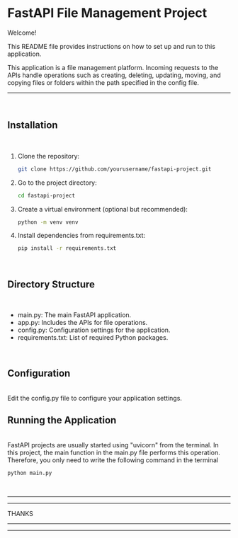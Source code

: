 # FastAPI File Management Project

Welcome!

This README file provides instructions on how to set up and run to this application.

This application is a file management platform. Incoming requests to the APIs handle operations such as creating, deleting, updating, moving, and copying files or folders within the path specified in the config file.

<hr>
<br>

## Installation
<br>

1. Clone the repository:

   ```bash
   git clone https://github.com/yourusername/fastapi-project.git
    ```
2. Go to the project directory:
   ```bash
   cd fastapi-project
    ```
3. Create a virtual environment (optional but recommended):
   ```bash
   python -m venv venv
    ```
4. Install dependencies from requirements.txt:
   ```bash
   pip install -r requirements.txt
    ```

<br>

## Directory Structure
<br>

* main.py: The main FastAPI application.
* app.py: Includes the APIs for file operations.
* config.py: Configuration settings for the application.
* requirements.txt: List of required Python packages.


<br>

## Configuration
<br>
Edit the config.py file to configure your application settings.

<br>

## Running the Application
<br>
FastAPI projects are usually started using "uvicorn" from the terminal. In this project, the main function in the main.py file performs this operation. Therefore, you only need to write the following command in the terminal

<br>

```bash
python main.py
```

<br>
<hr><hr>
THANKS
<hr><hr>